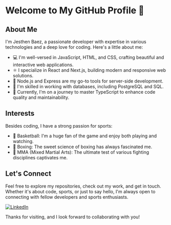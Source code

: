 # Welcome to My GitHub Profile 👋

## About Me

I'm Jesthen Baez, a passionate developer with expertise in various technologies and a deep love for coding. Here's a little about me:

- 💻 I'm well-versed in JavaScript, HTML, and CSS, crafting beautiful and interactive web applications.
- ⚛️ I specialize in React and Next.js, building modern and responsive web solutions.
- 📁 Node.js and Express are my go-to tools for server-side development.
- 🐘 I'm skilled in working with databases, including PostgreSQL and SQL.
- 📘 Currently, I'm on a journey to master TypeScript to enhance code quality and maintainability.

## Interests

Besides coding, I have a strong passion for sports:

- 🏀 Basketball: I'm a huge fan of the game and enjoy both playing and watching.
- 🥊 Boxing: The sweet science of boxing has always fascinated me.
- 🥋 MMA (Mixed Martial Arts): The ultimate test of various fighting disciplines captivates me.

## Let's Connect

Feel free to explore my repositories, check out my work, and get in touch. Whether it's about code, sports, or just to say hello, I'm always open to connecting with fellow developers and sports enthusiasts.

[![LinkedIn](https://img.shields.io/badge/-LinkedIn-blue)]([(https://www.linkedin.com/in/jesthen-baez-hernandez/))

Thanks for visiting, and I look forward to collaborating with you!

